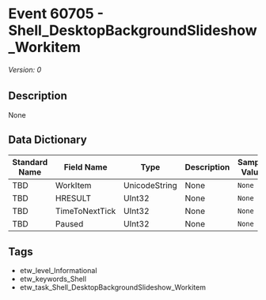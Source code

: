 # Event 60705 - Shell_DesktopBackgroundSlideshow_Workitem
###### Version: 0

## Description
None

## Data Dictionary
|Standard Name|Field Name|Type|Description|Sample Value|
|---|---|---|---|---|
|TBD|WorkItem|UnicodeString|None|`None`|
|TBD|HRESULT|UInt32|None|`None`|
|TBD|TimeToNextTick|UInt32|None|`None`|
|TBD|Paused|UInt32|None|`None`|

## Tags
* etw_level_Informational
* etw_keywords_Shell
* etw_task_Shell_DesktopBackgroundSlideshow_Workitem